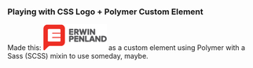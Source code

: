 ### Playing with CSS Logo + Polymer Custom Element
Made this: [![Erwin Penland Logo](./imgs/ErwinPenland_Logo_2color.png "Erwin Penland Logo")](http://erwinpenland.com) as a custom element using Polymer with a Sass (SCSS) mixin to use someday, maybe.